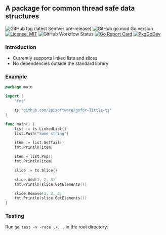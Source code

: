 ## A package for common thread safe data structures

![GitHub tag (latest SemVer pre-release)](https://img.shields.io/github/v/tag/gofor-little/ts?include_prereleases)
![GitHub go.mod Go version](https://img.shields.io/github/go-mod/go-version/gofor-little/ts)
[![License: MIT](https://img.shields.io/badge/License-MIT-yellow.svg)](https://raw.githubusercontent.com/gofor-little/ts/main/LICENSE)
![GitHub Workflow Status](https://img.shields.io/github/workflow/status/gofor-little/ts/CI)
[![Go Report Card](https://goreportcard.com/badge/github.com/2pisoftware/gofor-little-ts)](https://goreportcard.com/report/github.com/2pisoftware/gofor-little-ts)
[![PkgGoDev](https://pkg.go.dev/badge/github.com/2pisoftware/gofor-little-ts)](https://pkg.go.dev/github.com/2pisoftware/gofor-little-ts)

### Introduction
* Currently supports linked lists and slices
* No dependencies outside the standard library

### Example
```go
package main

import (
	"fmt"

	ts "github.com/2pisoftware/gofor-little-ts"
)

func main() {
    list := ts.LinkedList{}
    list.Push("Some string")

    item := list.GetTail()
    fmt.Println(item)

    item = list.Pop()
    fmt.Println(item)

    slice := ts.Slice{}

    slice.Add(1, 2, 3)
    fmt.Println(slice.GetElements())

    slice.Remove(1, 2, 3)
    fmt.Println(slice.GetElements())
}
```

### Testing
Run ```go test -v -race ./...``` in the root directory.